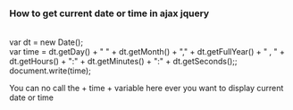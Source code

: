 <h3>How to get current date or time in ajax jquery</h3>
<br>
var dt = new Date(); 
<br>
var time = dt.getDay() + " " + dt.getMonth() + "," + dt.getFullYear() + " , " + dt.getHours() + ":" + dt.getMinutes() + ":" + dt.getSeconds();; 
<br>
document.write(time);
<br>
<p>You can no call the + time + variable here ever you want to display current date or time</p>
